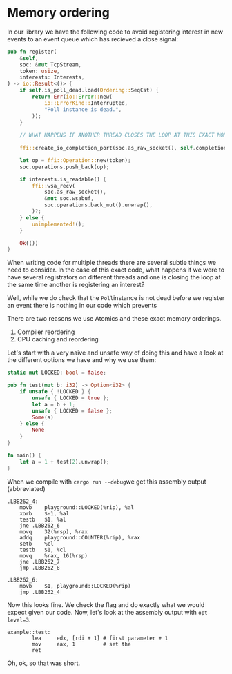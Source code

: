 # Memory ordering

In our library we have the following code to avoid registering interest in new events to an event queue which has recieved a close signal:

```rust
pub fn register(
    &self,
    soc: &mut TcpStream,
    token: usize,
    interests: Interests,
) -> io::Result<()> {
    if self.is_poll_dead.load(Ordering::SeqCst) {
        return Err(io::Error::new(
            io::ErrorKind::Interrupted,
            "Poll instance is dead.",
        ));
    }
    
    // WHAT HAPPENS IF ANOTHER THREAD CLOSES THE LOOP AT THIS EXACT MOMENT?
    
    ffi::create_io_completion_port(soc.as_raw_socket(), self.completion_port, 0)?;

    let op = ffi::Operation::new(token);
    soc.operations.push_back(op);

    if interests.is_readable() {
        ffi::wsa_recv(
            soc.as_raw_socket(),
            &mut soc.wsabuf,
            soc.operations.back_mut().unwrap(),
        )?;
    } else {
        unimplemented!();
    }

    Ok(())
}
```

When writing code for multiple threads there are several subtle things we need to consider. In the case of this exact code, what happens if we were to have several registrators on different threads and one is closing the loop at the same time another is registering an interest?

Well, while we do check that the `Poll`instance is not dead before we register an event there is nothing in our code which prevents 

There are two reasons we use Atomics and these exact memory orderings.

1. Compiler reordering
2. CPU caching and reordering

Let's start with a very naive and unsafe way of doing this and have a look at the different options we have and why we use them:

```rust
static mut LOCKED: bool = false;

pub fn test(mut b: i32) -> Option<i32> {
    if unsafe { !LOCKED } {
        unsafe { LOCKED = true };
        let a = b + 1;
        unsafe { LOCKED = false };
        Some(a)
    } else {
        None
    }
}

fn main() {
    let a = 1 + test(2).unwrap();
}
```

When we compile with `cargo run --debug`we get this assembly output \(abbreviated\)

```text
.LBB262_4:
	movb	playground::LOCKED(%rip), %al
	xorb	$-1, %al
	testb	$1, %al
	jne	.LBB262_6
	movq	32(%rsp), %rax
	addq	playground::COUNTER(%rip), %rax
	setb	%cl
	testb	$1, %cl
	movq	%rax, 16(%rsp)
	jne	.LBB262_7
	jmp	.LBB262_8

.LBB262_6:
	movb	$1, playground::LOCKED(%rip)
	jmp	.LBB262_4
```

Now this looks fine. We check the flag and do exactly what we would expect given our code. Now, let's look at the assembly output with `opt-level=3`.

```text
example::test:
        lea     edx, [rdi + 1] # first parameter + 1
        mov     eax, 1         # set the
        ret
```

Oh, ok, so that was short. 

